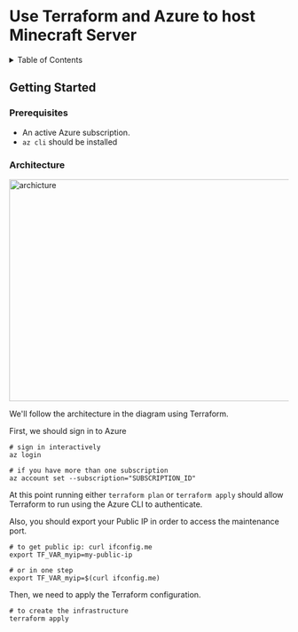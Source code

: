 # Use Terraform and Azure to host Minecraft Server

<details>
<summary>Table of Contents</summary>

- [Getting Started](#getting-started)
  - [Prerequisites](#prerequisites)
  - [Architecture](#architecture)
- [Az CLI Script](#about-planet-argon)

</details>

## Getting Started

### Prerequisites

- An active Azure subscription.
- `az cli` should be installed

### Architecture

<img src="https://learn.microsoft.com/en-us/gaming/azure/reference-architectures/media/multiplayer/multiplayer-basic-game-server-hosting.png" width="700" height="400" alt="archicture">

We'll follow the architecture in the diagram using Terraform.

First, we should sign in to Azure
```
# sign in interactively
az login

# if you have more than one subscription
az account set --subscription="SUBSCRIPTION_ID"
```
At this point running either ```terraform plan``` or ```terraform apply``` should allow Terraform to run using the Azure CLI to authenticate.

Also, you should export your Public IP in order to access the maintenance port.
```
# to get public ip: curl ifconfig.me
export TF_VAR_myip=my-public-ip

# or in one step
export TF_VAR_myip=$(curl ifconfig.me) 
```
 Then, we need to apply the Terraform configuration.
```
# to create the infrastructure
terraform apply
```
